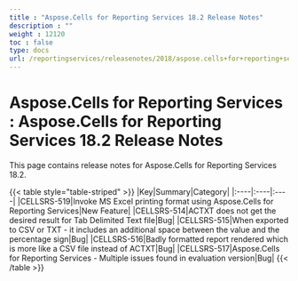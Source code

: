 ```yaml
---
title : "Aspose.Cells for Reporting Services 18.2 Release Notes" 
description : "" 
weight : 12120 
toc : false
type: docs
url: /reportingservices/releasenotes/2018/aspose.cells+for+reporting+services+18.2+release+notes/
---
```


# Aspose.Cells for Reporting Services : Aspose.Cells for Reporting Services 18.2 Release Notes


This page contains release notes for Aspose.Cells for Reporting Services 18.2.

{{< table style="table-striped" >}}
|Key|Summary|Category|
|:----|:----|:----|
|CELLSRS-519|Invoke MS Excel printing format using Aspose.Cells for Reporting Services|New Feature|
|CELLSRS-514|ACTXT does not get the desired result for Tab Delimited Text file|Bug|
|CELLSRS-515|When exported to CSV or TXT - it includes an additional space between the value and the percentage sign|Bug|
|CELLSRS-516|Badly formatted report rendered which is more like a CSV file instead of ACTXT|Bug|
|CELLSRS-517|Aspose.Cells for Reporting Services - Multiple issues found in evaluation version|Bug|
{{< /table >}}

